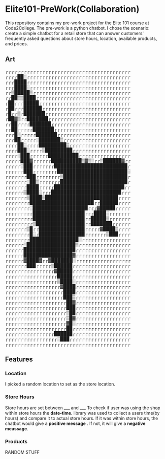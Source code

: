 # Elite101-PreWork(Collaboration)
This repository contains my pre-work project for the Elite 101 course at Code2College.
The pre-work is a python chatbot. I chose the scenario:  create a simple chatbot for a retail store that can answer customers' frequently asked questions about store hours, location, available products, and prices.
## Art
┌┌┌┌┌┌┌┌┌┌┌┌┌┌┌┌┌┌┌┌┌┌┌┌┌┌┌┌┌┌┌┌┌┌┌┌┌┌┌┌┌
┌┌┌┌██░┌┌┌┌┌┌┌┌┌┌┌┌┌┌┌┌┌┌┌┌┌┌┌┌┌┌┌┌┌┌┌┌┌┌
┌┌┌████┌┌┌┌┌┌┌┌┌┌┌┌┌┌┌┌┌┌┌┌┌┌┌┌┌┌┌┌┌┌┌┌┌┌
┌┌┌████░┌┌┌┌┌┌┌┌┌┌┌┌┌┌┌┌┌┌┌┌┌┌┌┌┌┌┌┌┌┌┌┌┌
┌┌▒█████▒┌┌┌┌┌┌┌┌┌┌┌┌┌┌┌┌┌┌┌┌┌┌┌┌┌┌┌┌┌┌┌┌
┌┌██▒▒████┌┌┌┌┌┌┌┌┌┌┌┌┌┌┌┌┌┌┌┌┌┌┌┌┌┌┌┌┌┌┌
┌██┌┌┌█████┌┌┌┌┌┌┌┌┌┌┌┌┌┌┌┌┌┌┌┌┌┌┌┌┌┌┌┌┌┌
┌██┌┌┌██████┌┌┌┌┌┌┌┌┌┌┌┌┌┌┌┌┌┌┌┌┌┌┌┌┌┌┌┌┌
┌█┌┌▒┌███████┌┌┌┌┌┌┌┌┌┌┌┌┌┌┌┌┌┌┌┌┌┌┌┌┌┌┌┌
┌██▓▒┌┌███████┌┌┌┌┌┌┌┌┌┌┌┌┌┌┌┌┌┌┌┌┌┌┌┌┌┌┌
┌┌██┌┌┌┌███████┌┌┌┌┌┌┌┌┌┌┌┌┌┌┌┌┌┌┌┌┌┌┌┌┌┌
┌┌██┌┌┌┌┌███████┌┌┌┌┌┌┌┌┌┌┌┌┌┌┌┌┌┌┌┌┌┌┌┌┌
┌┌┌█░┌┌┌┌┌███████┌┌┌┌┌┌┌┌┌┌┌┌┌┌┌┌┌┌┌┌┌┌┌┌
┌┌┌██┌┌┌┌┌░███████▒┌┌┌┌┌┌┌┌┌┌┌┌┌┌┌┌┌┌┌┌┌┌
┌┌┌┌██░┌┌┌┌█████████▒┌┌┌┌┌┌┌┌┌┌┌┌┌┌┌┌┌┌┌┌
┌┌┌┌███░┌┌┌┌▒█████████┌┌┌┌┌┌┌┌┌┌┌┌┌┌┌┌┌┌┌
┌┌┌┌░███┌┌┌┌┌┌██████████┌┌┌┌┌┌┌┌┌┌┌┌┌┌┌┌┌
┌┌┌┌┌███▓┌┌┌┌┌┌██████████▒▓▒░┌┌▒██████▓┌┌
┌┌┌┌┌░███┌┌┌┌┌┌┌████████████████████████┌
┌┌┌┌┌┌███┌┌┌┌┌┌┌┌███████████████████████░
┌┌┌┌┌┌┌███┌┌┌┌┌┌┌┌▒█████████████████████┌
┌┌┌┌┌┌┌░██▒┌┌┌┌┌┌┌██████████████████████┌
┌┌┌┌┌┌┌████┌┌┌┌┌███████████████████████┌┌
┌┌┌┌┌┌▒████░┌┌┌███████████████████████┌┌┌
┌┌┌┌┌┌┌▒████▒████████████████████████┌┌┌┌
┌┌┌┌┌┌┌┌█████████████████████┌┌██████┌┌┌┌
┌┌┌┌┌┌┌┌░██████████████████┌┌┌▓█████┌┌┌┌┌
┌┌┌┌┌┌┌┌┌█████████████████┌┌┌████░┌┌┌┌┌┌┌
┌┌┌┌┌┌┌┌┌█████████████████┌┌█████▒┌┌┌┌┌┌┌
┌┌┌┌┌┌┌┌┌▒████████████████┌┌███████┌┌┌┌┌┌
┌┌┌┌┌┌┌▒█┌┌███████████████┌┌┌┌┌▓████▒┌┌┌┌
┌┌┌┌┌┌┌┌█░┌███████████████┌┌┌┌┌┌┌▒███┌┌┌┌
┌┌┌┌┌┌┌┌████████████████░┌┌┌┌┌┌┌┌┌┌┌┌┌┌┌┌
┌┌┌┌┌┌░████████████████▒┌┌┌┌┌┌┌┌┌┌┌┌┌┌┌┌┌
┌┌┌┌┌┌█████████████████┌┌┌┌┌┌┌┌┌┌┌┌┌┌┌┌┌┌
┌┌┌┌┌┌████████████████▓┌┌┌┌┌┌┌┌┌┌┌┌┌┌┌┌┌┌
┌┌┌┌┌┌▓████▓┌┌▓███████░┌┌┌┌┌┌┌┌┌┌┌┌┌┌┌┌┌┌
┌┌┌┌┌┌┌███┌┌┌┌┌▒██████┌┌┌┌┌┌┌┌┌┌┌┌┌┌┌┌┌┌┌
┌┌┌┌┌┌┌┌┌┌┌┌┌┌┌┌▓█████┌┌┌┌┌┌┌┌┌┌┌┌┌┌┌┌┌┌┌
┌┌┌┌┌┌┌┌┌┌┌┌┌┌┌┌┌█████┌┌┌┌┌┌┌┌┌┌┌┌┌┌┌┌┌┌┌
┌┌┌┌┌┌┌┌┌┌┌┌┌┌┌┌┌▒████░┌┌┌┌┌┌┌┌┌┌┌┌┌┌┌┌┌┌
┌┌┌┌┌┌┌┌┌┌┌┌┌┌┌┌┌┌▓████┌┌┌┌┌┌┌┌┌┌┌┌┌┌┌┌┌┌
┌┌┌┌┌┌┌┌┌┌┌┌┌┌┌┌┌┌┌████┌┌┌┌┌┌┌┌┌┌┌┌┌┌┌┌┌┌
┌┌┌┌┌┌┌┌┌┌┌┌┌┌┌┌┌┌┌███▒┌┌┌┌┌┌┌┌┌┌┌┌┌┌┌┌┌┌
┌┌┌┌┌┌┌┌┌┌┌┌┌┌┌┌┌┌┌┌██▓┌┌┌┌┌┌┌┌┌┌┌┌┌┌┌┌┌┌
┌┌┌┌┌┌┌┌┌┌┌┌┌┌┌┌┌┌┌┌███┌┌┌┌┌┌┌┌┌┌┌┌┌┌┌┌┌┌
┌┌┌┌┌┌┌┌┌┌┌┌┌┌┌┌┌┌┌┌▒██┌┌┌┌┌┌┌┌┌┌┌┌┌┌┌┌┌┌
┌┌┌┌┌┌┌┌┌┌┌┌┌┌┌┌┌┌┌┌▒█▓┌┌┌┌┌┌┌┌┌┌┌┌┌┌┌┌┌┌
┌┌┌┌┌┌┌┌┌┌┌┌┌┌┌┌┌┌┌┌▓█░┌┌┌┌┌┌┌┌┌┌┌┌┌┌┌┌┌┌
┌┌┌┌┌┌┌┌┌┌┌┌┌┌┌┌┌┌┌┌██┌┌┌┌┌┌┌┌┌┌┌┌┌┌┌┌┌┌┌
┌┌┌┌┌┌┌┌┌┌┌┌┌┌┌┌██████┌┌┌┌┌┌┌┌┌┌┌┌┌┌┌┌┌┌┌
┌┌┌┌┌┌┌┌┌┌┌┌┌┌┌┌┌░███┌┌┌┌┌┌┌┌┌┌┌┌┌┌┌┌┌┌┌┌
┌┌┌┌┌┌┌┌┌┌┌┌┌┌┌┌┌┌┌┌┌┌┌┌┌┌┌┌┌┌┌┌┌┌┌┌┌┌┌┌┌

## Features
### Location
I picked a random location to set as the store location.
### Store Hours
Store hours are set between ___ and ___
To check if user was using the shop within store hours the __date-time__. library was used to collect a users time(by hours) and compare it to actual store hours. 
If it was within store hours, the chatbot would give a __positive message__ . If not, it will give a __negative meassage__.
### Products
RANDOM STUFF